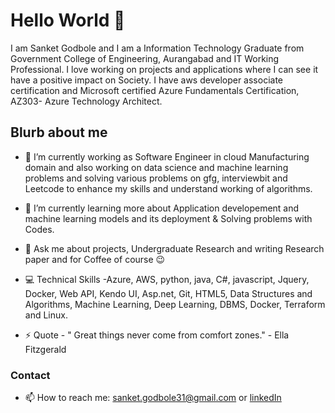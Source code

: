 # Hello World 👋

I am  Sanket Godbole and I am a Information Technology Graduate from Government College of Engineering, Aurangabad and IT Working Professional. I love working on projects and applications where I can see it have a positive impact on Society.
I have aws developer associate certification and Microsoft certified Azure Fundamentals Certification, AZ303- Azure Technology Architect.  

## Blurb about me 

- 🔭 I’m currently working as Software Engineer in cloud Manufacturing domain and also working on  data science and machine learning problems and solving various problems on gfg, interviewbit and Leetcode to enhance my skills and understand working of algorithms.

- 🌱 I’m currently learning more about Application developement and machine learning models and its deployment & Solving problems with Codes.

- 💬 Ask me about projects, Undergraduate Research and writing Research paper and for Coffee of course 😉  

- 💻 Technical Skills -Azure, AWS, python, java, C#, javascript, Jquery, Docker, Web API, Kendo UI, Asp.net, Git, HTML5, Data Structures and Algorithms, Machine Learning, Deep Learning, DBMS, Docker, Terraform and Linux. 

- ⚡ Quote - " Great things never come from comfort zones." - Ella Fitzgerald 



### Contact
- 📫 How to reach me: sanket.godbole31@gmail.com or [linkedIn](https://www.linkedin.com/in/sanket-godbole-b6503813a/)



<!--
**sankket/sankket** is a ✨ _special_ ✨ repository because its `README.md` (this file) appears on your GitHub profile.

Here are some ideas to get you started:

- 🔭 I’m currently working on ...
- 🌱 I’m currently learning ...
- 👯 I’m looking to collaborate on ...
- 🤔 I’m looking for help with ...
- 💬 Ask me about ...
- 📫 How to reach me: ...
- 😄 Pronouns: ...
- ⚡ Fun fact: ...
-->
